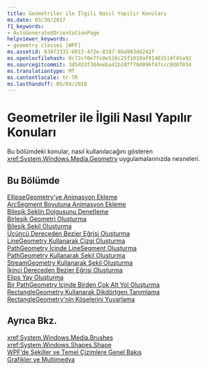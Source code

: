 ```yaml
---
title: Geometriler ile İlgili Nasıl Yapılır Konuları
ms.date: 03/30/2017
f1_keywords:
- AutoGeneratedOrientationPage
helpviewer_keywords:
- geometry classes [WPF]
ms.assetid: 83873331-b013-472e-8197-8ba993dd242f
ms.openlocfilehash: 8c72cf0e7fc0e516c25f1019af91401514f45a92
ms.sourcegitcommit: 3d5d33f384eeba41b2dff79d096f47ccc8d8f03d
ms.translationtype: MT
ms.contentlocale: tr-TR
ms.lasthandoff: 05/04/2018
---
```

# <a name="geometries-how-to-topics"></a>Geometriler ile İlgili Nasıl Yapılır Konuları
Bu bölümdeki konular, nasıl kullanılacağını gösteren <xref:System.Windows.Media.Geometry> uygulamalarınızda nesneleri.  
  
## <a name="in-this-section"></a>Bu Bölümde  
 [EllipseGeometry'ye Animasyon Ekleme](../../../../docs/framework/wpf/graphics-multimedia/how-to-animate-an-ellipsegeometry.md)  
 [ArcSegment Boyutuna Animasyon Ekleme](../../../../docs/framework/wpf/graphics-multimedia/how-to-animate-the-size-of-an-arcsegment.md)  
 [Bileşik Şeklin Dolgusunu Denetleme](../../../../docs/framework/wpf/graphics-multimedia/how-to-control-the-fill-of-a-composite-shape.md)  
 [Birleşik Geometri Oluşturma](../../../../docs/framework/wpf/graphics-multimedia/how-to-create-a-combined-geometry.md)  
 [Bileşik Şekil Oluşturma](../../../../docs/framework/wpf/graphics-multimedia/how-to-create-a-composite-shape.md)  
 [Üçüncü Dereceden Bezier Eğrisi Oluşturma](../../../../docs/framework/wpf/graphics-multimedia/how-to-create-a-cubic-bezier-curve.md)  
 [LineGeometry Kullanarak Çizgi Oluşturma](../../../../docs/framework/wpf/graphics-multimedia/how-to-create-a-line-using-a-linegeometry.md)  
 [PathGeometry İçinde LineSegment Oluşturma](../../../../docs/framework/wpf/graphics-multimedia/how-to-create-a-linesegment-in-a-pathgeometry.md)  
 [PathGeometry Kullanarak Şekil Oluşturma](../../../../docs/framework/wpf/graphics-multimedia/how-to-create-a-shape-by-using-a-pathgeometry.md)  
 [StreamGeometry Kullanarak Şekil Oluşturma](../../../../docs/framework/wpf/graphics-multimedia/how-to-create-a-shape-using-a-streamgeometry.md)  
 [İkinci Dereceden Bezier Eğrisi Oluşturma](../../../../docs/framework/wpf/graphics-multimedia/how-to-create-a-quadratic-bezier-curve.md)  
 [Elips Yay Oluşturma](../../../../docs/framework/wpf/graphics-multimedia/how-to-create-an-elliptical-arc.md)  
 [Bir PathGeometry İçinde Birden Çok Alt Yol Oluşturma](../../../../docs/framework/wpf/graphics-multimedia/how-to-create-multiple-subpaths-within-a-pathgeometry.md)  
 [RectangleGeometry Kullanarak Dikdörtgen Tanımlama](../../../../docs/framework/wpf/graphics-multimedia/how-to-define-a-rectangle-using-a-rectanglegeometry.md)  
 [RectangleGeometry'nin Köşelerini Yuvarlama](../../../../docs/framework/wpf/graphics-multimedia/how-to-round-the-corners-of-a-rectanglegeometry.md)  
  
## <a name="see-also"></a>Ayrıca Bkz.  
 <xref:System.Windows.Media.Brushes>  
 <xref:System.Windows.Shapes.Shape>  
 [WPF’de Şekiller ve Temel Çizimlere Genel Bakış](../../../../docs/framework/wpf/graphics-multimedia/shapes-and-basic-drawing-in-wpf-overview.md)  
 [Grafikler ve Multimedya](../../../../docs/framework/wpf/graphics-multimedia/index.md)
